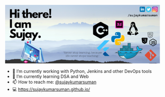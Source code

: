 ![GitHub Banner](https://raw.githubusercontent.com/sujaykumarsuman/sujaykumarsuman/master/github_banner.png)

- 🔭 I’m currently working with Python, Jenkins and other DevOps tools
- 🌱 I’m currently learning DSA and Web
- 📫 How to reach me: [@sujaykumarsuman](https://linkedin.com/in/sujaykumarsuman)
- 💻 https://sujaykumarsuman.github.io/
<!--
- 👯 I’m looking to collaborate on Flutter
- 💬 Ask me about anything
- 😄 Pronouns: SK
- 🤔 I’m looking for help with Machine Learning
- ⚡ Fun fact: 
-->

